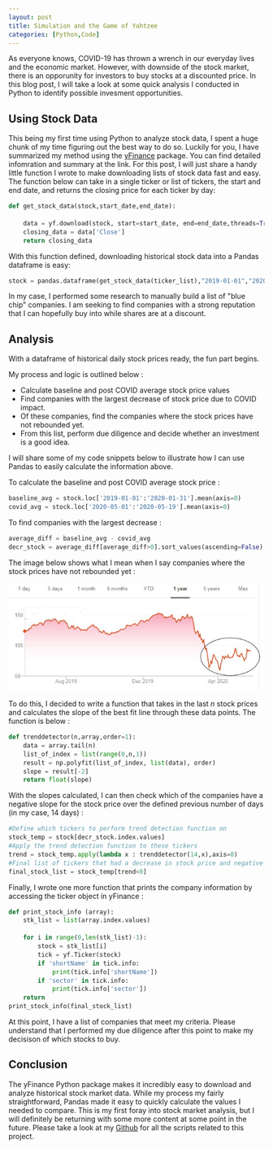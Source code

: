```yaml
---
layout: post
title: Simulation and the Game of Yahtzee
categories: [Python,Code]
---
```


As everyone knows, COVID-19 has thrown a wrench in our everyday lives and the economic market. However, with downside of the stock market, there is an opporunity for investors to buy stocks at a discounted price.  In this blog post, I will take a look at some quick analysis I conducted in Python to identify possible invesment opportunities.  

## Using Stock Data

This being my first time using Python to analyze stock data, I spent a huge chunk of my time figuring out the best way to do so. Luckily for you, I have summarized my method using the [yFinance](https://pypi.org/project/yfinance/) package.  You can find detailed infomration and summary at the link. For this post, I will just share a handy little function I wrote to make downloading lists of stock data fast and easy.  The function below can take in a single ticker or list of tickers, the start and end date, and returns the closing price for each ticker by day: 

```python
def get_stock_data(stock,start_date,end_date):
    
    data = yf.download(stock, start=start_date, end=end_date,threads=True)
    closing_data = data['Close']
    return closing_data
```
With this function defined, downloading historical stock data into a Pandas dataframe is easy:

```python
stock = pandas.dataframe(get_stock_data(ticker_list),"2019-01-01","2020-05-19"))
```
In my case, I performed some research to manually build a list of "blue chip" companies.  I am seeking to find companies with a strong reputation that I can hopefully buy into while shares are at a discount. 

## Analysis

With a dataframe of historical daily stock prices ready, the fun part begins.  

My process and logic is outlined below : 
<ul>
    <li>Calculate baseline and post COVID average stock price values</li>
    <li>Find companies with the largest decrease of stock price due to COVID impact.</li>
    <li>Of these companies, find the companies where the stock prices have not rebounded yet.</li>
    <li>From this list, perform due diligence and decide whether an investment is a good idea.</li>
</ul>

I will share some of my code snippets below to illustrate how I can use Pandas to easily calculate the information above. 

To calculate the baseline and post COVID average stock price : 
```python
baseline_avg = stock.loc['2019-01-01':'2020-01-31'].mean(axis=0)
covid_avg = stock.loc['2020-05-01':'2020-05-19'].mean(axis=0)
```
To find companies with the largest decrease : 
```python
average_diff = baseline_avg - covid_avg
decr_stock = average_diff[average_diff>0].sort_values(ascending=False)
```
The image below shows what I mean when I say companies where the stock prices have not rebounded yet : 

<img src="/images/stock example.jpg" alt="Stock Example"/>

To do this, I decided to write a function that takes in the last *n* stock prices and calculates the slope of the best fit line through these data points.  The function is below : 
```python
def trenddetector(n,array,order=1):
    data = array.tail(n)
    list_of_index = list(range(0,n,1))
    result = np.polyfit(list_of_index, list(data), order)
    slope = result[-2]
    return float(slope)
```
With the slopes calculated, I can then check which of the companies have a negative slope for the stock price over the defined previous number of days (in my case, 14 days) : 
```python
#Define which tickers to perform trend detection function on
stock_temp = stock[decr_stock.index.values]
#Apply the trend detection function to these tickers
trend = stock_temp.apply(lambda x : trenddetector(14,x),axis=0)
#Final list of tickers that had a decrease in stock price and negative trend over the last n days
final_stock_list = stock_temp[trend<0]
```
Finally, I wrote one more function that prints the company information by accessing the ticker object in yFinance : 

```python
def print_stock_info (array):
    stk_list = list(array.index.values)
    
    for i in range(0,len(stk_list)-1):
        stock = stk_list[i]
        tick = yf.Ticker(stock)
        if 'shortName' in tick.info:
            print(tick.info['shortName'])
        if 'sector' in tick.info:
            print(tick.info['sector'])
    return
print_stock_info(final_stock_list)

```
At this point, I have a list of companies that meet my criteria.  Please understand that I performed my due diligence after this point to make my decisison of which stocks to buy.  

## Conclusion

The yFinance Python package makes it incredibly easy to download and analyze historical stock market data.  While my process my fairly straightforward, Pandas made it easy to quickly calculate the values I needed to compare.  This is my first foray into stock market analysis, but I will definitely be returning with some more content at some point in the future.  Please take a look at my [Github](https://github.com/Murrkeys/Stock-Analysis) for all the scripts related to this project.
